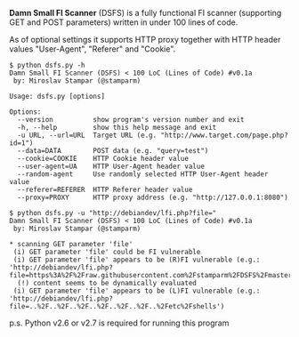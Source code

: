 **Damn Small FI Scanner** (DSFS) is a fully functional FI scanner (supporting GET and POST parameters) written in under 100 lines of code.

As of optional settings it supports HTTP proxy together with HTTP header values "User-Agent", "Referer" and "Cookie".

```
$ python dsfs.py -h
Damn Small FI Scanner (DSFS) < 100 LoC (Lines of Code) #v0.1a
 by: Miroslav Stampar (@stamparm)

Usage: dsfs.py [options]

Options:
  --version          show program's version number and exit
  -h, --help         show this help message and exit
  -u URL, --url=URL  Target URL (e.g. "http://www.target.com/page.php?id=1")
  --data=DATA        POST data (e.g. "query=test")
  --cookie=COOKIE    HTTP Cookie header value
  --user-agent=UA    HTTP User-Agent header value
  --random-agent     Use randomly selected HTTP User-Agent header value
  --referer=REFERER  HTTP Referer header value
  --proxy=PROXY      HTTP proxy address (e.g. "http://127.0.0.1:8080")
```

```
$ python dsfs.py -u "http://debiandev/lfi.php?file="
Damn Small FI Scanner (DSFS) < 100 LoC (Lines of Code) #v0.1a
 by: Miroslav Stampar (@stamparm)

* scanning GET parameter 'file'
 (i) GET parameter 'file' could be FI vulnerable
 (i) GET parameter 'file' appears to be (R)FI vulnerable (e.g.: 'http://debiandev/lfi.php?file=https%3A%2F%2Fraw.githubusercontent.com%2Fstamparm%2FDSFS%2Fmaster%2Fpages%2Fconfig.php')
  (!) content seems to be dynamically evaluated
 (i) GET parameter 'file' appears to be (L)FI vulnerable (e.g.: 'http://debiandev/lfi.php?file=..%2F..%2F..%2F..%2F..%2F..%2F..%2Fetc%2Fshells')
```

p.s. Python v2.6 or v2.7 is required for running this program
